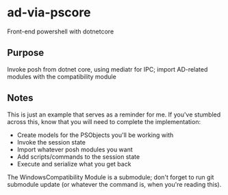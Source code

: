 # ad-via-pscore
Front-end powershell with dotnetcore

## Purpose
Invoke posh from dotnet core, using mediatr for IPC; import AD-related modules with the compatibility module

## Notes
This is just an example that serves as a reminder for me.  If you've stumbled across this, know that you will need to complete the implementation:
- Create models for the PSObjects you'll be working with
- Invoke the session state
- Import whatever posh modules you want
- Add scripts/commands to the session state
- Execute and serialize what you get back

The WindowsCompatibility Module is a submodule; don't forget to run git submodule update (or whatever the command is, when you're reading this).